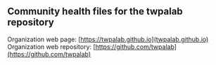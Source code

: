 Community health files for the twpalab repository
-------------------------------------------

Organization web page: [https://twpalab.github.io](twpalab.github.io)  
Organization web repository: [https://github.com/twpalab](https://github.com/twpalab)
